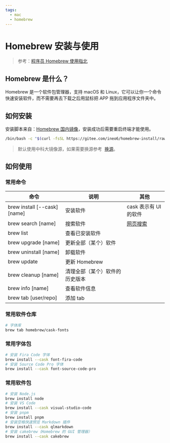 ```yaml
---
tags:
  - mac
  - homebrew
---
```


# Homebrew 安装与使用

> 参考：[程序员 Homebrew 使用指北](https://sspai.com/post/56009)

## Homebrew 是什么？

Homebrew 是一个软件包管理器，支持 macOS 和 Linux，它可以让你一个命令快速安装软件，而不需要再去下载之后用鼠标把 APP 拖到应用程序文件夹中。

## 如何安装

安装脚本来自：[Homebrew 国内镜像](https://brew.idayer.com/)，安装成功后需要重启终端才能使用。

```sh
/bin/bash -c "$(curl -fsSL https://gitee.com/ineo6/homebrew-install/raw/master/install.sh)"
```

> 默认使用中科大镜像源，如果需要换源参考  [换源](https://brew.idayer.com/guide/change-source/)。

## 如何使用

### 常用命令

| 命令                         | 说明                           | 其他                                  |
| ---------------------------- | ------------------------------ | ------------------------------------- |
| brew install [--cask] [name] | 安装软件                       | cask 表示有 UI 的软件                 |
| brew search [name]           | 搜索软件                       | [网页搜索](https://formulae.brew.sh/) |
| brew list                    | 查看已安装软件                 |                                       |
| brew upgrade [name]          | 更新全部（某个）软件           |                                       |
| brew uninstall [name]        | 卸载软件                       |                                       |
| brew update                  | 更新 Homebrew                  |                                       |
| brew cleanup [name]          | 清理全部（某个）软件的历史版本 |                                       |
| brew info [name]             | 查看软件信息                   |                                       |
| brew tab [user/repo]         | 添加 tab                       |                                       |

### 常用软件仓库

```sh
# 字体库
brew tab homebrew/cask-fonts
```

### 常用字体包

```sh
# 安装 Fira Code 字体
brew install --cask font-fira-code
# 安装 Source Code Pro 字体
brew install --cask font-source-code-pro
```

### 常用软件包

```sh
# 安装 Node.js
brew install node
# 安装 VS Code
brew install --cask visual-studio-code
# 安装 pnpm
brew install pnpm
# 安装空格快速预览 Markdown 插件
brew install --cask qlmarkdown
# 安装 cakebrew（Homebrew 的 GUI 管理器）
brew install --cask cakebrew
```
